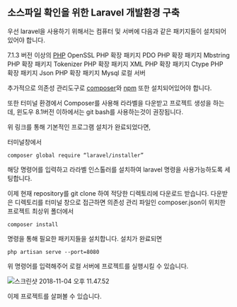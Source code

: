 소스파일 확인을 위한 Laravel 개발환경 구축
----------

우선 laravel을 사용하기 위해서는 컴퓨터 및 서버에 다음과 같은 패키지들이 설치되어 있어야 합니다.

7.1.3 버전 이상의 [PHP](http://web-front-end.tistory.com/32)
OpenSSL PHP 확장 패키지
PDO PHP 확장 패키지
Mbstring PHP 확장 패키지
Tokenizer PHP 확장 패키지
XML PHP 확장 패키지
Ctype PHP 확장 패키지
Json PHP 확장 패키지
Mysql 로컬 서버

추가적으로 의존성 관리도구로 [composer](https://getcomposer.org/)와 [npm](https://nodejs.org/ko/) 또한 설치되어있어야 합니다.

또한 터미널 환경에서 Composer를 사용해 라라벨을 다운받고 프로젝트 생성을 하는데,
윈도우 8.1버전 이하에서는 git bash를 사용하는것이 권장됩니다.

위 링크를 통해 기본적인 프로그램 설치가 완료되었다면,

터미널창에서
~~~
composer global require “laravel/installer”
~~~
해당 명령어를 입력하고 라라벨 인스톨러를 설치하여 laravel 명령을 사용가능하도록 세팅합니다.

이제 현재 repository를 git clone 하여 적당한 디렉토리에 다운로드 받습니다.
다운받은 디렉토리를 터미널 창으로 접근하면 의존성 관리 파일인 composer.json이 위치한 프로젝트 최상위 폴더에서
~~~
composer install
~~~
명령을 통해 필요한 패키지들을 설치합니다.
설치가 완료되면
~~~
php artisan serve --port=8080
~~~
위 명령어를 입력해주어 로컬 서버에 프로젝트를 실행시킬 수 있습니다.

![스크린샷 2018-11-04 오후 11.47.52](https://i.imgur.com/IlfTg5p.png)

이제 프로젝트를 살펴볼 수 있습니다.
